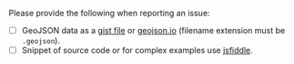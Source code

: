 Please provide the following when reporting an issue:

- [ ] GeoJSON data as a [gist file](https://gist.github.com/) or [geojson.io](http://geojson.io/) (filename extension must be `.geojson`).
- [ ] Snippet of source code or for complex examples use [jsfiddle](https://jsfiddle.net/).

<!-- Love turf? Please consider supporting our collective:
👉  https://opencollective.com/turf/donate -->